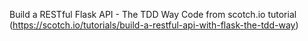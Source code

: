 Build a RESTful Flask API - The TDD Way
Code from scotch.io tutorial (https://scotch.io/tutorials/build-a-restful-api-with-flask-the-tdd-way)

